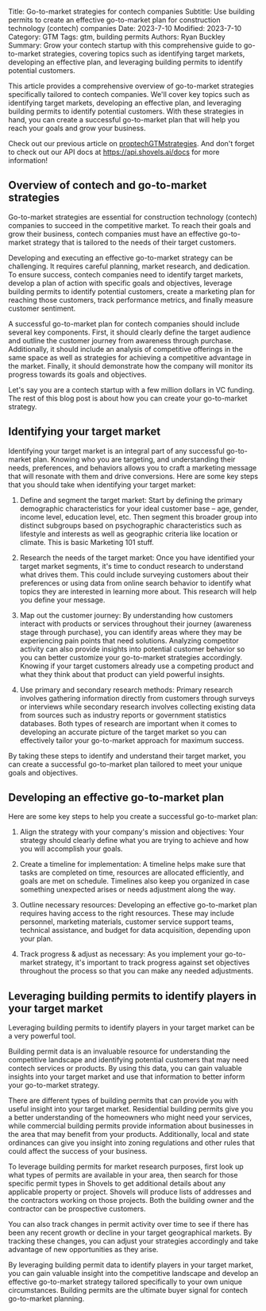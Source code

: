 Title: Go-to-market strategies for contech companies
Subtitle: Use building permits to create an effective go-to-market plan for construction technology (contech) companies
Date: 2023-7-10
Modified: 2023-7-10
Category: GTM
Tags: gtm, building permits
Authors: Ryan Buckley
Summary: Grow your contech startup with this comprehensive guide to go-to-market strategies, covering topics such as identifying target markets, developing an effective plan, and leveraging building permits to identify potential customers.

This article provides a comprehensive overview of go-to-market strategies specifically tailored to contech companies. We'll cover key topics such as identifying target markets, developing an effective plan, and leveraging building permits to identify potential customers. With these strategies in hand, you can create a successful go-to-market plan that will help you reach your goals and grow your business.

Check out our previous article on [proptech](https://www.shovels.ai/blog/go-to-market-strategies-for-proptech-companies/)[GTM](https://www.shovels.ai/blog/go-to-market-strategies-for-proptech-companies/)[strategies](https://www.shovels.ai/blog/go-to-market-strategies-for-proptech-companies/). And don't forget to check out our API docs at https://api.shovels.ai/docs for more information!

## Overview of contech and go-to-market strategies

Go-to-market strategies are essential for construction technology (contech) companies to succeed in the competitive market. To reach their goals and grow their business, contech companies must have an effective go-to-market strategy that is tailored to the needs of their target customers.

Developing and executing an effective go-to-market strategy can be challenging. It requires careful planning, market research, and dedication. To ensure success, contech companies need to identify target markets, develop a plan of action with specific goals and objectives, leverage building permits to identify potential customers, create a marketing plan for reaching those customers, track performance metrics, and finally measure customer sentiment.

A successful go-to-market plan for contech companies should include several key components. First, it should clearly define the target audience and outline the customer journey from awareness through purchase. Additionally, it should include an analysis of competitive offerings in the same space as well as strategies for achieving a competitive advantage in the market. Finally, it should demonstrate how the company will monitor its progress towards its goals and objectives.

Let's say you are a contech startup with a few million dollars in VC funding. The rest of this blog post is about how you can create your go-to-market strategy.

## Identifying your target market

Identifying your target market is an integral part of any successful go-to-market plan. Knowing who you are targeting, and understanding their needs, preferences, and behaviors allows you to craft a marketing message that will resonate with them and drive conversions. Here are some key steps that you should take when identifying your target market:

1. Define and segment the target market: Start by defining the primary demographic characteristics for your ideal customer base – age, gender, income level, education level, etc. Then segment this broader group into distinct subgroups based on psychographic characteristics such as lifestyle and interests as well as geographic criteria like location or climate. This is basic Marketing 101 stuff.

2. Research the needs of the target market: Once you have identified your target market segments, it's time to conduct research to understand what drives them. This could include surveying customers about their preferences or using data from online search behavior to identify what topics they are interested in learning more about. This research will help you define your message.

3. Map out the customer journey: By understanding how customers interact with products or services throughout their journey (awareness stage through purchase), you can identify areas where they may be experiencing pain points that need solutions. Analyzing competitor activity can also provide insights into potential customer behavior so you can better customize your go-to-market strategies accordingly. Knowing if your target customers already use a competing product and what they think about that product can yield powerful insights.

4. Use primary and secondary research methods: Primary research involves gathering information directly from customers through surveys or interviews while secondary research involves collecting existing data from sources such as industry reports or government statistics databases. Both types of research are important when it comes to developing an accurate picture of the target market so you can effectively tailor your go-to-market approach for maximum success.

By taking these steps to identify and understand their target market, you can create a successful go-to-market plan tailored to meet your unique goals and objectives.

## Developing an effective go-to-market plan

Here are some key steps to help you create a successful go-to-market plan:

1. Align the strategy with your company's mission and objectives: Your strategy should clearly define what you are trying to achieve and how you will accomplish your goals.

2. Create a timeline for implementation: A timeline helps make sure that tasks are completed on time, resources are allocated efficiently, and goals are met on schedule. Timelines also keep you organized in case something unexpected arises or needs adjustment along the way.

3. Outline necessary resources: Developing an effective go-to-market plan requires having access to the right resources. These may include personnel, marketing materials, customer service support teams, technical assistance, and budget for data acquisition, depending upon your plan.

4. Track progress & adjust as necessary: As you implement your go-to-market strategy, it's important to track progress against set objectives throughout the process so that you can make any needed adjustments.

## Leveraging building permits to identify players in your target market

Leveraging building permits to identify players in your target market can be a very powerful tool.

Building permit data is an invaluable resource for understanding the competitive landscape and identifying potential customers that may need contech services or products. By using this data, you can gain valuable insights into your target market and use that information to better inform your go-to-market strategy.

There are different types of building permits that can provide you with useful insight into your target market. Residential building permits give you a better understanding of the homeowners who might need your services, while commercial building permits provide information about businesses in the area that may benefit from your products. Additionally, local and state ordinances can give you insight into zoning regulations and other rules that could affect the success of your business.

To leverage building permits for market research purposes, first look up what types of permits are available in your area, then search for those specific permit types in Shovels to get additional details about any applicable property or project. Shovels will produce lists of addresses and the contractors working on those projects. Both the building owner and the contractor can be prospective customers.

You can also track changes in permit activity over time to see if there has been any recent growth or decline in your target geographical markets. By tracking these changes, you can adjust your strategies accordingly and take advantage of new opportunities as they arise.

By leveraging building permit data to identify players in your target market, you can gain valuable insight into the competitive landscape and develop an effective go-to-market strategy tailored specifically to your own unique circumstances. Building permits are the ultimate buyer signal for contech go-to-market planning.